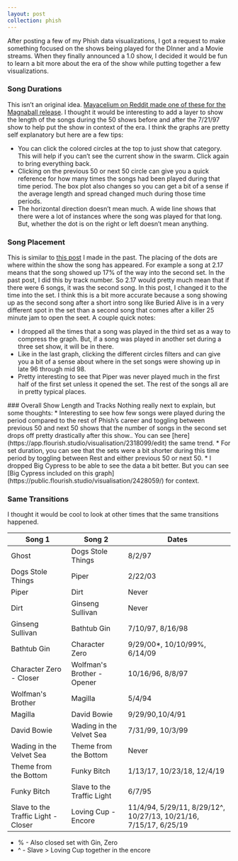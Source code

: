 ```yaml
---
layout: post
collection: phish
---
```


After posting a few of my Phish data visualizations, I got a request to make something focused on the shows being played for the DInner and a Movie streams.  When they finally announced a 1.0 show, I decided it would be fun to learn a bit more about the era of the show while putting together a few visualizations.  

### Song Durations  
This isn’t an original idea.  [Mayacelium on Reddit made one of these for the Magnaball release](https://www.reddit.com/r/PhishData/comments/g1vd8t/dinner_and_a_movie_graphic/).  I thought it would be interesting to add a layer to show the length of the songs during the 50 shows before and after the 7/21/97 show to help put the show in context of the era.  I think the graphs are pretty self explanatory but here are a few tips:  
* You can click the colored circles at the top to just show that category.  This will help if you can’t see the current show in the swarm.  Click again to bring everything back.  
* Clicking on the previous 50 or next 50 circle can give you a quick reference for how many times the songs had been played during that time period.  The box plot also changes so you can get a bit of a sense if the average length and spread changed much during those time periods.  
* The horizontal direction doesn’t mean much. A wide line shows that there were a lot of instances where the song was played for that long.  But, whether the dot is on the right or left doesn’t mean anything.  
<div class="flourish-embed flourish-scatter" data-src="visualisation/2427442" data-url="https://flo.uri.sh/visualisation/2427442/embed" data-width="100%"><script src="https://public.flourish.studio/resources/embed.js"></script></div>  <div class="flourish-embed flourish-scatter" data-src="visualisation/2427392" data-url="https://flo.uri.sh/visualisation/2427392/embed" data-width="100%"><script src="https://public.flourish.studio/resources/embed.js"></script></div>

### Song Placement  
This is similar to [this post](https://jroefive.github.io/2020/05/11/Song-Placement-Analysis.html) I made in the past.  The placing of the dots are where within the show the song has appeared.  For example a song at 2.17 means that the song showed up 17% of the way into the second set.  In the past post, I did this by track number.  So 2.17 would pretty much mean that if there were 6 songs, it was the second song.  In this post, I changed it to the time into the set.  I think this is a bit more accurate because a song showing up as the second song after a short intro song like Buried Alive is in a very different spot in the set than a second song that comes after a killer 25 minute jam to open the seet.  A couple quick notes:  
* I dropped all the times that a song was played in the third set as a way to compress the graph.  But, if a song was played in another set during a three set show, it will be in there.  
* Like in the last graph, clicking the different circles filters and can give you a bit of a sense about where in the set songs were  showing up in late 96 through mid 98. 
* Pretty interesting to see that Piper was never played much in the first half of the first set unless it opened the set. The rest of the songs all are in pretty typical places.  
<div class="flourish-embed flourish-scatter" data-src="visualisation/2426920" data-url="https://flo.uri.sh/visualisation/2426920/embed"><script src="https://public.flourish.studio/resources/embed.js"></script></div>  
<div class="flourish-embed flourish-scatter" data-src="visualisation/2427157" data-url="https://flo.uri.sh/visualisation/2427157/embed"><script src="https://public.flourish.studio/resources/embed.js"></script></div>  
### Overall Show Length and Tracks  
Nothing really next to explain, but some thoughts:  
* Interesting to see how few songs were played during the period compared to the rest of Phish’s career and toggling between previous 50 and next 50 shows that the number of songs in the second set drops off pretty drastically after this show..  You can see [here](https://app.flourish.studio/visualisation/2318099/edit) the same trend. 
* For set duration, you can see that the sets were a bit shorter during this time period by toggling between Rest and either previous 50 or next 50.  
* I dropped Big Cypress to be able to see the data a bit better.  But you can see [Big Cypress included on this graph](https://public.flourish.studio/visualisation/2428059/) for context.  

<div class="flourish-embed flourish-scatter" data-src="visualisation/2427892" data-url="https://flo.uri.sh/visualisation/2427892/embed"><script src="https://public.flourish.studio/resources/embed.js"></script></div>   
<div class="flourish-embed flourish-scatter" data-src="visualisation/2427791" data-url="https://flo.uri.sh/visualisation/2427791/embed"><script src="https://public.flourish.studio/resources/embed.js"></script></div>  

### Same Transitions  
I thought it would be cool to look at other times that the same transitions happened.  

|Song 1|Song 2|Dates|  
|--|--|--|  
|Ghost|Dogs Stole Things|8/2/97|  
|Dogs Stole Things|Piper|2/22/03|  
|Piper|Dirt|Never|  
|Dirt|Ginseng Sullivan|Never|  
|Ginseng Sullivan|Bathtub Gin|7/10/97, 8/16/98|  
|Bathtub Gin|Character Zero|9/29/00*, 10/10/99%, 6/14/09|  
|Character Zero - Closer|Wolfman's Brother - Opener|10/16/96, 8/8/97|  
|Wolfman's Brother|Magilla|5/4/94|  
|Magilla|David Bowie|9/29/90,10/4/91|  
|David Bowie|Wading in the Velvet Sea|7/31/99, 10/3/99|  
|Wading in the Velvet Sea|Theme from the Bottom|Never|  
|Theme from the Bottom|Funky Bitch|1/13/17, 10/23/18, 12/4/19|  
|Funky Bitch|Slave to the Traffic Light|6/7/95|  
|Slave to the Traffic Light - Closer|Loving Cup - Encore|11/4/94, 5/29/11, 8/29/12^, 10/27/13, 10/21/16, 7/15/17, 6/25/19|  

* % - Also closed set with Gin, Zero  
* ^ - Slave > Loving Cup together in the encore

